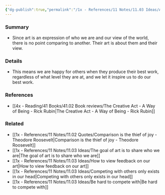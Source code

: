 ```yaml
---
{"dg-publish":true,"permalink":"/1x - References/11 Notes/11.03 Ideas/Art is about collaboration not competition or comparison/","title":"Art is about collaboration not competition or comparison","noteIcon":"","created":"2023-03-26T19:30:49.000+03:00","updated":"2024-02-14T20:18:36.009+03:00"}
---
```



### Summary
- Since art is an expression of who we are and our view of the world, there is no point comparing to another. Their art is about them and their view.

### Details
- This means we are happy for others when they produce their best work, regardless of what level they are at, and we let it inspire us to do our best work.

### References
- [[4x - Reading/41 Books/41.02 Book reviews/The Creative Act - A Way of Being - Rick Rubin\|The Creative Act - A Way of Being - Rick Rubin]]

### Related
- [[1x - References/11 Notes/11.02 Quotes/Comparison is the thief of joy - Theodore Roosevelt\|Comparison is the thief of joy - Theodore Roosevelt]]
- [[1x - References/11 Notes/11.03 Ideas/The goal of art is to share who we are\|The goal of art is to share who we are]]
- [[1x - References/11 Notes/11.03 Ideas/How to view feedback on our art\|How to view feedback on our art]]
- [[1x - References/11 Notes/11.03 Ideas/Competing with others only exists in our head\|Competing with others only exists in our head]]
- [[1x - References/11 Notes/11.03 Ideas/Be hard to compete with\|Be hard to compete with]]
